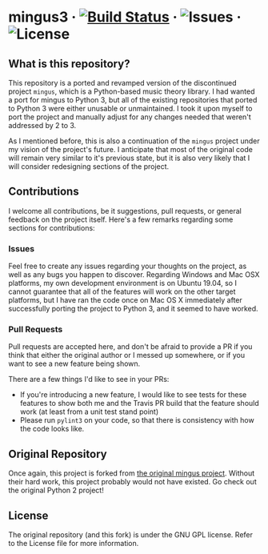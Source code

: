 # mingus3  &middot; [![Build Status](https://travis-ci.com/CookieComputing/mingus3.svg?branch=master)](https://travis-ci.com/CookieComputing/mingus3)  &middot; ![Issues](https://img.shields.io/github/issues/CookieComputing/mingus3.svg) &middot; ![License](https://img.shields.io/github/license/CookieComputing/mingus3.svg)

## What is this repository?
This repository is a ported and revamped version of the discontinued project 
`mingus`, which is a Python-based music theory library. I had wanted a port 
for mingus to Python 3, but all of the existing repositories that ported 
to Python 3 were either unusable or unmaintained. I took it upon myself 
to port the project and manually adjust for any changes needed 
that weren't addressed by 2 to 3.

As I mentioned before, this is also a continuation of the `mingus` project under
my vision of the project's future. I anticipate that most of the original 
code will remain very similar to it's previous state, but it is also very likely
that I will consider redesigning sections of the project.

## Contributions
I welcome all contributions, be it suggestions, pull requests, or general 
feedback on the project itself. Here's a few remarks regarding some sections
for contributions:

### Issues
Feel free to create any issues regarding your thoughts on the project, as well
as any bugs you happen to discover. Regarding Windows and Mac OSX platforms,
my own development environment is on Ubuntu 19.04, so I cannot guarantee that
all of the features will work on the other target platforms, but I have ran
the code once on Mac OS X immediately after successfully porting the project to 
Python 3, and it seemed to have worked.

### Pull Requests
Pull requests are accepted here, and don't be afraid to provide a PR if you 
think that either the original author or I messed up somewhere, or if you
want to see a new feature being shown.

There are a few things I'd like to see in your PRs:
- If you're introducing a new feature, I would like to see tests for these
features to show both me and the Travis PR build that the feature should work
(at least from a unit test stand point)
- Please run `pylint3` on your code, so that there is consistency with how
the code looks like.

## Original Repository
Once again, this project is forked from 
[the original mingus project](https://github.com/bspaans/python-mingus). Without
their hard work, this project probably would not have existed. Go check out
the original Python 2 project!

## License
The original repository (and this fork) is under the GNU GPL license. Refer
to the License file for more information.

